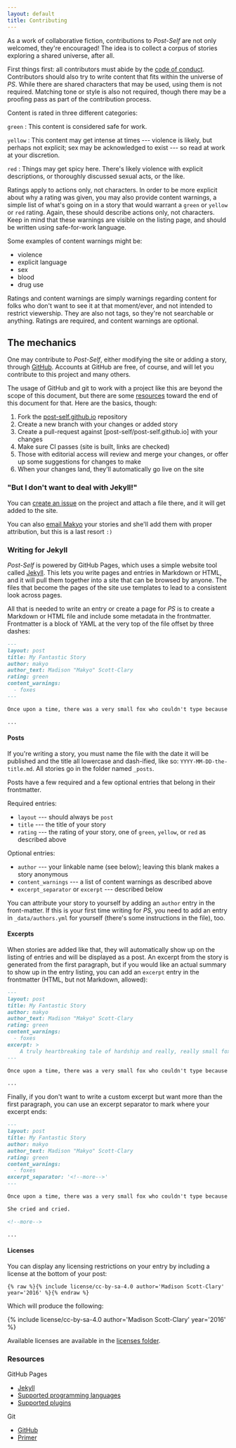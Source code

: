 ```yaml
---
layout: default
title: Contributing
---
```


As a work of collaborative fiction, contributions to *Post-Self* are not only welcomed, they're encouraged! The idea is to collect a corpus of stories exploring a shared universe, after all.

First things first: all contributors must abide by the [code of conduct](/conduct). Contributors should also try to write content that fits within the universe of *PS*. While there are shared characters that may be used, using them is not required. Matching tone or style is also not required, though there may be a proofing pass as part of the contribution process.

Content is rated in three different categories:

`green`
:   This content is considered safe for work.

`yellow`
:   This content may get intense at times --- violence is likely, but perhaps not explicit; sex may be acknowledged to exist --- so read at work at your discretion.

`red`
:   Things may get spicy here. There's likely violence with explicit descriptions, or thoroughly discussed sexual acts, or the like.

Ratings apply to actions only, not characters. In order to be more explicit about why a rating was given, you may also provide content warnings, a simple list of what's going on in a story that would warrant a `green` or `yellow` or `red` rating. Again, these should describe actions only, not characters. Keep in mind that these warnings are visible on the listing page, and should be written using safe-for-work language.

Some examples of content warnings might be:

* violence
* explicit language
* sex
* blood
* drug use

Ratings and content warnings are simply warnings regarding content for folks who don't want to see it at that moment/ever, and not intended to restrict viewership. They are also not tags, so they're not searchable or anything. Ratings are required, and content warnings are optional.

## The mechanics

One may contribute to *Post-Self*, either modifying the site or adding a story, through [GitHub](https://github.com/post-self/post-self.github.io). Accounts at GitHub are free, of course, and will let you contribute to this project and many others.

The usage of GitHub and git to work with a project like this are beyond the scope of this document, but there are some [resources](#resources) toward the end of this document for that. Here are the basics, though:

1. Fork the [post-self.github.io](https://github.com/post-self/post-self.github.io) repository
2. Create a new branch with your changes or added story
3. Create a pull-request against [post-self/post-self.github.io] with your changes
4. Make sure CI passes (site is built, links are checked)
5. Those with editorial access will review and merge your changes, or offer up some suggestions for changes to make
6. When your changes land, they'll automatically go live on the site

### "But I don't want to deal with Jekyll!"

You can [create an issue](https://github.com/post-self/post-self.github.io/issues/new) on the project and attach a file there, and it will get added to the site.

You can also [email Makyo](mailto:makyo+post-self@drab-makyo.com) your stories and she'll add them with proper attribution, but this is a last resort `:)`

### Writing for Jekyll

*Post-Self* is powered by GitHub Pages, which uses a simple website tool called [Jekyll](https://jekyllrb.com). This lets you write pages and entries in Markdown or HTML, and it will pull them together into a site that can be browsed by anyone. The files that become the pages of the site use templates to lead to a consistent look across pages.

All that is needed to write an entry or create a page for *PS* is to create a Markdown or HTML file and include some metadata in the frontmatter. Frontmatter is a block of YAML at the very top of the file offset by three dashes:

```markdown
---
layout: post
title: My Fantastic Story
author: makyo
author_text: Madison "Makyo" Scott-Clary
rating: green
content_warnings:
  - foxes
---

Once upon a time, there was a very small fox who couldn't type because keyboards are too big.

...
```

#### Posts

If you're writing a story, you must name the file with the date it will be published and the title all lowercase and dash-ified, like so: `YYYY-MM-DD-the-title.md`. All stories go in the folder named `_posts`.

Posts have a few required and a few optional entries that belong in their frontmatter.

Required entries:

* `layout` --- should always be `post`
* `title` --- the title of your story
* `rating` --- the rating of your story, one of `green`, `yellow`, or `red` as described above

Optional entries:

* `author` --- your linkable name (see below); leaving this blank makes a story anonymous
* `content_warnings` --- a list of content warnings as described above
* `excerpt_separator` or `excerpt` --- described below

You can attribute your story to yourself by adding an `author` entry in the front-matter. If this is your first time writing for *PS*, you need to add an entry in `_data/authors.yml` for yourself (there's some instructions in the file), too.

#### Excerpts

When stories are added like that, they will automatically show up on the listing of entries and will be displayed as a post. An excerpt from the story is generated from the first paragraph, but if you would like an actual summary to show up in the entry listing, you can add an `excerpt` entry in the frontmatter (HTML, but not Markdown, allowed):

```markdown
---
layout: post
title: My Fantastic Story
author: makyo
author_text: Madison "Makyo" Scott-Clary
rating: green
content_warnings:
  - foxes
excerpt: >
    A truly heartbreaking tale of hardship and really, really small foxes.
---

Once upon a time, there was a very small fox who couldn't type because keyboards are too big.

...
```

Finally, if you don't want to write a custom excerpt but want more than the first paragraph, you can use an excerpt separator to mark where your excerpt ends:

```markdown
---
layout: post
title: My Fantastic Story
author: makyo
author_text: Madison "Makyo" Scott-Clary
rating: green
content_warnings:
  - foxes
excerpt_separator: '<!--more-->'
---

Once upon a time, there was a very small fox who couldn't type because keyboards are too big.

She cried and cried.

<!--more-->

...
```

#### Licenses

You can display any licensing restrictions on your entry by including a license at the bottom of your post:

```liquid
{% raw %}{% include license/cc-by-sa-4.0 author='Madison Scott-Clary' year='2016' %}{% endraw %}
```

Which will produce the following:

<div class="highlight">
{% include license/cc-by-sa-4.0 author='Madison Scott-Clary' year='2016' %}
</div>

Available licenses are available in the [licenses folder](https://github.com/post-self/post-self.github.io/tree/master/_includes/license).

### Resources

GitHub Pages

* [Jekyll](https://jekyllrb.com)
* [Supported programming languages](https://github.com/github/linguist/blob/master/lib/linguist/languages.yml)
* [Supported plugins](https://pages.github.com/versions/)

Git

* [GitHub](https://help.github.com)
* [Primer](https://try.github.io)
